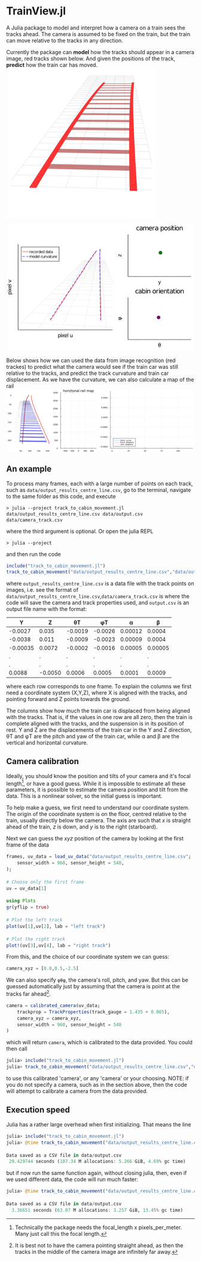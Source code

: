 # TrainView.jl

A Julia package to model and interpret how a camera on a train sees the tracks ahead. The camera is assumed to be fixed on the train, but the train can move relative to the tracks in any direction.

Currently the package can **model** how the tracks should appear in a camera image, red tracks shown below. And given the positions of the track, **predict** how the train car has moved.
![A short video of the view of some tracks from a moving train](images/simulate-trainview.gif)

![A short video of how data from tracks can be used to predict train car movement](images/track-distortions-track-center-line.gif)


Below shows how we can used the data from image recognition (red trackes) to predict what the camera would see if the train car was still relative to the tracks, and predict the track curvature and train car displacement. As we have the curvature, we can also calculate a map of the rail
![A short video of how data from tracks can be used to predict train car movement and rail map](images/layout-map-1.gif)

## An example

To process many frames, each with a large number of points on each track, such as `data/output_results_centre_line.csv`, go to the terminal, navigate to the same folder as this code, and execute
```
> julia --project track_to_cabin_movement.jl data/output_results_centre_line.csv data/output.csv data/camera_track.csv
```
where the third argument is optional. Or open the julia REPL
```
> julia --project
```
 and then run the code
```julia
include("track_to_cabin_movement.jl")
track_to_cabin_movement("data/output_results_centre_line.csv","data/output.csv"; setup_output_file = "data/camera_track.csv")
```
where `output_results_centre_line.csv` is a data file with the track points on images, i.e. see the format of `data/output_results_centre_line.csv`,`data/camera_track.csv` is where the code will save the camera and track properties used, and `output.csv` is an output file name with the format:

|Y	|Z	|θT |φT |α  |	β  |
|---|---|---|---|---|---|
|-0.0027	|0.035	|-0.0019	|-0.0026	|0.00012	|0.0004|
|-0.0038	|0.011	|-0.0009	|-0.0023	|0.00009	|0.0004|
|-0.00035	|0.0072	|-0.0002	|-0.0016	|0.00005	|0.00005|
| .	| .	| .	| .	| .	|.|
| .	| .	| .	| .	| .	|.|
|0.0088	|-0.0050	|0.0006	|0.0005|	0.0001	| 0.0009|

where each row corresponds to one frame. To explain the columns we first need a coordinate system (X,Y,Z), where X is aligned with the tracks, and pointing forward and Z points towards the ground.

The columns show how much the train car is displaced from being aligned with the tracks. That is, if the values in one row are all zero, then the train is complete aligned with the tracks, and the suspension is in its position of rest. Y and Z are the displacements of the train car in the Y and Z direction, θT and φT are the pitch and yaw of the train car, while α and	β are the vertical and horizontal curvature.

## Camera calibration

Ideally, you should know the position and tilts of your camera and it's focal length[^1], or have a good guess. While it is impossible to estimate all these parameters, it is possible to estimate the camera position and tilt from the data. This is a nonlinear solver, so the initial guess is important.

To help make a guess, we first need to understand our coordinate system. The origin of the coordinate system is on the floor, centred relative to the train, usually directly below the camera. The axis are such that $x$ is straight ahead of the train, $z$ is down, and $y$ is to the right (starboard).

Next we can guess the $xyz$ position of the camera by looking at the first frame of the data
```julia
frames, uv_data = load_uv_data("data/output_results_centre_line.csv";
    sensor_width = 960, sensor_height = 540,
);

# Choose only the first frame
uv = uv_data[1]

using Plots
gr(yflip = true)

# Plot the left track
plot(uv[1],uv[2], lab = "left track")

# Plot the right track
plot!(uv[3],uv[4], lab = "right track")
```

From this, and the choice of our coordinate system we can guess:
```julia
camera_xyz = [0.0,0.5,-2.5]
```
We can also specify `ψθφ`, the camera's roll, pitch, and yaw. But this can be guessed automatically just by assuming that the camera is point at the tracks far ahead[^2].

[^2]: It is best not to have the camera pointing straight ahead, as then the tracks in the middle of the camera image are infinitely far away.

```julia
camera = calibrated_camera(uv_data;
    trackprop = TrackProperties(track_gauge = 1.435 + 0.065),
    camera_xyz = camera_xyz,
    sensor_width = 960, sensor_height = 540
)
```
which will return `camera`, which is calibrated to the data provided. You could then call
```julia
julia> include("track_to_cabin_movement.jl")
julia> track_to_cabin_movement("data/output_results_centre_line.csv","data/output.csv"; camera = camera, sensor_width = 960, sensor_height = 540)
```
to use this calibrated 'camera', or any 'camera' or your choosing. NOTE: if you do not specify a camera, such as in the section above, then the code will attempt to calibrate a camera from the data provided.

[^1]: Technically the package needs the focal_length x pixels_per_meter. Many just call this the focal length.

## Execution speed

Julia has a rather large overhead when first initializing. That means the line
```julia
julia> include("track_to_cabin_movement.jl")
julia> @time track_to_cabin_movement("data/output_results_centre_line.csv","data/output.csv")

Data saved as a CSV file in data/output.csv
 29.429744 seconds (107.34 M allocations: 5.266 GiB, 4.69% gc time)
```
but if now run the same function again, without closing julia, then, even if we used different data, the code will run much faster:
```julia
julia> @time track_to_cabin_movement("data/output_results_centre_line.csv","data/output.csv")

Data saved as a CSV file in data/output.csv
  3.36651 seconds (63.07 M allocations: 3.257 GiB, 13.45% gc time)
```
